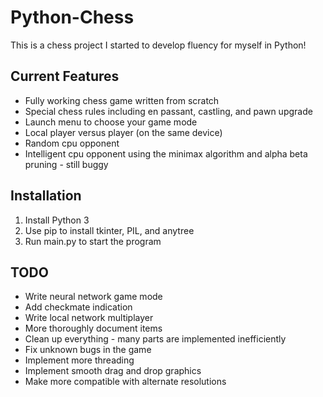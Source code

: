 # Python-Chess 
This is a chess project I started to develop fluency for myself in Python!

## Current Features
* Fully working chess game written from scratch
* Special chess rules including en passant, castling, and pawn upgrade
* Launch menu to choose your game mode
* Local player versus player (on the same device)
* Random cpu opponent
* Intelligent cpu opponent using the minimax algorithm and alpha beta pruning - still buggy

## Installation
1. Install Python 3
1. Use pip to install tkinter, PIL, and anytree
1. Run main.py to start the program

## TODO
 * Write neural network game mode
 * Add checkmate indication
 * Write local network multiplayer
 * More thoroughly document items
 * Clean up everything - many parts are implemented inefficiently
 * Fix unknown bugs in the game
 * Implement more threading
 * Implement smooth drag and drop graphics
 * Make more compatible with alternate resolutions
